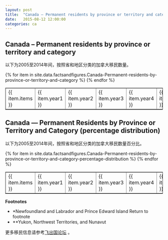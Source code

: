```yaml
---
layout: post
title:  "Canada – Permanent residents by province or territory and category"
date:   2015-08-12 12:00:00
categories: ca
---
```


## Canada – Permanent residents by province or territory and category

以下为2005至2014年间，按照省和地区分类的加拿大移民数量。

<table border = "1" cellpadding="1" cellspacing="0">
{% for item in site.data.factsandfigures.Canada-Permanent-residents-by-province-or-territory-and-category %}
<tr>
<td> {{ item.items }} </td>
<td> {{ item.year1 }} </td>
<td> {{ item.year2 }} </td>
<td> {{ item.year3 }} </td>
<td> {{ item.year4 }} </td>
<td> {{ item.year5 }} </td>
<td> {{ item.year6 }} </td>
<td> {{ item.year7 }} </td>
<td> {{ item.year8 }} </td>
<td> {{ item.year9 }} </td>
<td> {{ item.year10 }} </td>
</tr>
{% endfor %}
</table> 

##  Canada — Permanent Residents by Province or Territory and Category (percentage distribution)

以下为2005至2014年间，按照省和地区分类的加拿大移民数量百分比。

<table border = "1" cellpadding="1" cellspacing="0">
{% for item in site.data.factsandfigures.Canada-Permanent-residents-by-province-or-territory-and-category-percentage-distribution %}
<tr>
<td> {{ item.items }} </td>
<td> {{ item.year1 }} </td>
<td> {{ item.year2 }} </td>
<td> {{ item.year3 }} </td>
<td> {{ item.year4 }} </td>
<td> {{ item.year5 }} </td>
<td> {{ item.year6 }} </td>
<td> {{ item.year7 }} </td>
<td> {{ item.year8 }} </td>
<td> {{ item.year9 }} </td>
<td> {{ item.year10 }} </td>
</tr>
{% endfor %}
</table> 

**Footnotes**

- *Newfoundland and Labrador and Prince Edward Island
Return to footnote 
- **Yukon, Northwest Territories, and Nunavut

更多移民信息请参考<a href="http://bbs.fcgvisa.com" target="blank">飞出国论坛</a> 。